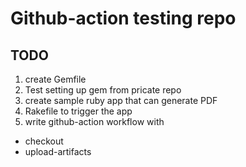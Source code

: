 # Github-action testing repo

## TODO

1. create Gemfile
1. Test setting up gem from pricate repo
1. create sample ruby app that can generate PDF
1. Rakefile to trigger the app
1. write github-action workflow with
  - checkout
  - upload-artifacts
